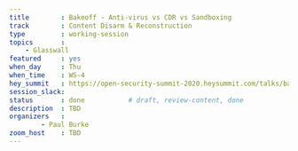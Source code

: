 ```yaml
---
title        : Bakeoff - Anti-virus vs CDR vs Sandboxing
track        : Content Disarm & Reconstruction
type         : working-session
topics       :
    - Glasswall
featured     : yes
when_day     : Thu
when_time    : WS-4
hey_summit   : https://open-security-summit-2020.heysummit.com/talks/bakeoff-anti-virus-vs-cdr-vs-sandboxing/
session_slack: 
status       : done           # draft, review-content, done
description  : TBD
organizers   :
        - Paul Burke
zoom_host    : TBD
---
```

